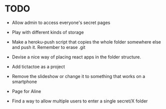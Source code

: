 TODO
===

- Allow admin to access everyone's secret pages

- Play with different kinds of storage

- Make a heroku-push script that copies the whole folder somewhere else and push it. Remember to erase .git

- Devise a nice way of placing react apps in the folder structure.

- Add tictactoe as a project

- Remove the slideshow or change it to something that works on a smartphone

- Page for Aline

- Find a way to allow multiple users to enter a single secret/X folder
